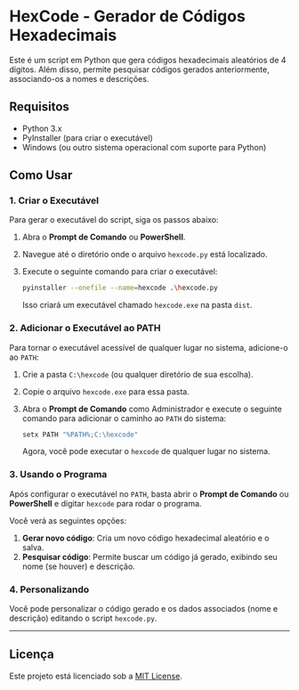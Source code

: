 # HexCode - Gerador de Códigos Hexadecimais

Este é um script em Python que gera códigos hexadecimais aleatórios de 4 dígitos. Além disso, permite pesquisar códigos gerados anteriormente, associando-os a nomes e descrições.

## Requisitos

- Python 3.x
- PyInstaller (para criar o executável)
- Windows (ou outro sistema operacional com suporte para Python)

## Como Usar

### 1. Criar o Executável

Para gerar o executável do script, siga os passos abaixo:

1. Abra o **Prompt de Comando** ou **PowerShell**.
2. Navegue até o diretório onde o arquivo `hexcode.py` está localizado.
3. Execute o seguinte comando para criar o executável:

   ```bash
   pyinstaller --onefile --name=hexcode .\hexcode.py
   ```

   Isso criará um executável chamado `hexcode.exe` na pasta `dist`.

### 2. Adicionar o Executável ao PATH

Para tornar o executável acessível de qualquer lugar no sistema, adicione-o ao `PATH`:

1. Crie a pasta `C:\hexcode` (ou qualquer diretório de sua escolha).
2. Copie o arquivo `hexcode.exe` para essa pasta.
3. Abra o **Prompt de Comando** como Administrador e execute o seguinte comando para adicionar o caminho ao `PATH` do sistema:

   ```bash
   setx PATH "%PATH%;C:\hexcode"
   ```

   Agora, você pode executar o `hexcode` de qualquer lugar no sistema.

### 3. Usando o Programa

Após configurar o executável no `PATH`, basta abrir o **Prompt de Comando** ou **PowerShell** e digitar `hexcode` para rodar o programa.

Você verá as seguintes opções:

1. **Gerar novo código**: Cria um novo código hexadecimal aleatório e o salva.
2. **Pesquisar código**: Permite buscar um código já gerado, exibindo seu nome (se houver) e descrição.

### 4. Personalizando

Você pode personalizar o código gerado e os dados associados (nome e descrição) editando o script `hexcode.py`.

---

## Licença

Este projeto está licenciado sob a [MIT License](LICENSE).
